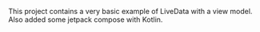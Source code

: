 This project contains a very basic example of LiveData with a view model. 
Also added some jetpack compose with Kotlin.
